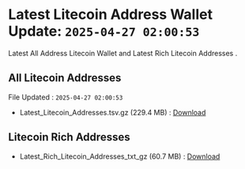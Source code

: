 # Latest Litecoin Address Wallet Update: `2025-04-27 02:00:53`

Latest All Address Litecoin Wallet and Latest Rich Litecoin Addresses .

## All Litecoin Addresses

File Updated : `2025-04-27 02:00:53`

- Latest_Litecoin_Addresses.tsv.gz (229.4 MB) : [Download](https://github.com/Pymmdrza/Rich-Address-Wallet/releases/tag/Litecoin)

## Litecoin Rich Addresses

- Latest_Rich_Litecoin_Addresses_txt_gz (60.7 MB) : [Download](https://github.com/Pymmdrza/Rich-Address-Wallet/releases/tag/Litecoin)

